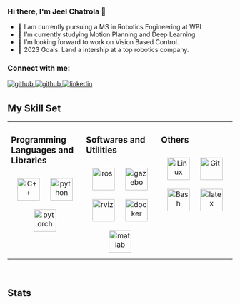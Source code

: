 ### Hi there, I'm Jeel Chatrola 👋

- 🔭 I am currently pursuing a MS in Robotics Engineering at WPI
- 🌱 I’m currently studying Motion Planning and Deep Learning
- 👯 I’m looking forward to work on Vision Based Control.
- 🥅 2023 Goals: Land a intership at a top robotics company.

### Connect with me:

<a href="mailto:jeelchatrola046@gmail.com" target="_blank">
<img src=https://img.shields.io/badge/Gmail-D14836?style=for-the-badge&logo=gmail&logoColor=white alt=github style="margin-bottom: 5px;" />
</a>

<a href="https://github.com/JeelChatrola" target="_blank">
<img src=https://img.shields.io/badge/github-%2324292e.svg?&style=for-the-badge&logo=github&logoColor=white alt=github style="margin-bottom: 5px;" />
</a>

<a href="https://www.linkedin.com/in/jeel-chatrola-5110141b9/" target="_blank">
<img src=https://img.shields.io/badge/linkedin-%231E77B5.svg?&style=for-the-badge&logo=linkedin&logoColor=white alt=linkedin style="margin-bottom: 5px;" />
</a>

<br />

## My Skill Set  
<table><tr><td valign="top" width="33%">

### Programming Languages and Libraries
<div align="center">  
<img style="margin: 10px" src="https://jeelchatrola.github.io/assets/img/skills/c++.png" alt="C++" height="50" />  
<img style="margin: 10px" src="https://jeelchatrola.github.io/assets/img/skills/python.png" alt="python" height="50" /> 
<img style="margin: 10px" src="https://jeelchatrola.github.io/assets/img/skills/pytorch.png" alt="pytorch" height="50" />  
  
<!-- <img style="margin: 10px" src="https://utkarshmishra04.github.io/images/skills/tensorflow.png" alt="tf" height="50" />   -->
<!-- <img style="margin: 10px" src="https://utkarshmishra04.github.io/images/skills/jax.png" alt="jax" height="50" />   -->
<!-- <img style="margin: 10px" src="https://utkarshmishra04.github.io/images/skills/react.png" alt="react" height="50" />  -->
<!-- <img style="margin: 10px" src="https://utkarshmishra04.github.io/images/skills/node.png" alt="node" height="50" />   -->
<!-- <img style="margin: 10px" src="https://utkarshmishra04.github.io/images/skills/sql.png" alt="sql" height="50" />   -->
<!-- <img style="margin: 10px" src="https://utkarshmishra04.github.io/images/skills/html.png" alt="html" height="50" />   -->
<!-- <img style="margin: 10px" src="https://utkarshmishra04.github.io/images/skills/css.png" alt="css" height="50" />   -->
</div>

</td><td valign="top" width="33%">

### Softwares and Utilities  
<div align="center">  
<img style="margin: 10px" src="https://jeelchatrola.github.io/assets/img/skills/ros.png" alt="ros" height="50" />  
<img style="margin: 10px" src="https://jeelchatrola.github.io/assets/img/skills/gazebo.png" alt="gazebo" height="50" />  
<img style="margin: 10px" src="https://jeelchatrola.github.io/assets/img/skills/rviz.png" alt="rviz" height="50" />  
<img style="margin: 10px" src="https://jeelchatrola.github.io/assets/img/skills/docker.png" alt="docker" height="50" />  
<img style="margin: 10px" src="https://jeelchatrola.github.io/assets/img/skills/matlab.png" alt="matlab" height="50" />  
</div>

</td><td valign="top" width="33%">

### Others  
<div align="center">  
<img style="margin: 10px" src="https://jeelchatrola.github.io/assets/img/skills/ubuntu.png" alt="Linux" height="50" />  
<img style="margin: 10px" src="https://jeelchatrola.github.io/assets/img/skills/git-scm-icon.png" alt="Git" height="50" />  
<img style="margin: 10px" src="https://jeelchatrola.github.io/assets/img/skills/gnu_bash-icon.png" alt="Bash" height="50" />  
<img style="margin: 10px" src="https://jeelchatrola.github.io/assets/img/skills/latex.png" alt="latex" height="50" />  
</div>

</td></tr></table>    

<br/>  

## Stats

<!--
<br>
<p align=center>
  <div align=center>
    <img max-width="40%" align="center" src="https://github-readme-streak-stats.herokuapp.com/?user=Utkarshmishra04&hide_border=true&date_format=M%20j%5B%2C%20Y%5D">
    <img max-width="40%" align="center" src="https://github-readme-stats.vercel.app/api?username=utkarshmishra04&show_icons=true&hide_border=true">
  </div>
</p>
-->



